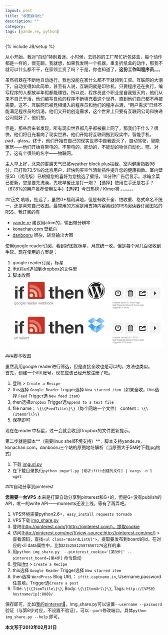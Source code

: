 ```yaml
---
layout: post
title: "收图自动化"
description: ""
category: 
tags: [yande.re, python]
---
```

{% include JB/setup %}

从小开始，我对“自动”特别着迷。小时候，去妈妈的工厂帮忙折包装盒，每个动作都是一样的，很无聊。我就想，如果我发明一个机器，重复折纸盒的动作，那我不就可以什么都不干，在家领工资了吗？于是，你也知道了，**这份工作叫程序员**。。。

虽然机器在不断地自动运行，我也没能在家什么都不干就领到工资。互联网的大潮下，自动变得如此简单，甚至有人说，互联网就是印钞机，只要程序还在执行，编写程序的人都放半年假都能赚钱。所以说，程序员这个职业是自我毁灭的，他们从来不自己干活，他们编写自动的程序不断填充着这个世界，直到他们自己都不再被需要。这不，互联网已被竞相涌入的程序员和他们的程序占满，“用户需求”已经不能满足程序员的饥渴，他们又开始创造需求，这个世界上只要有互联网公司和快递公司就好了，他们想。

但是，那些后来者发现，所有现实世界都几乎都被搬上网了，那我们干什么？很快，他们将目光看向了现实世界，他们开始将互联网搬到现实中，智能手机，pad，glass。终于，他们开始在自己的现实世界中自我毁灭了，自动驾驶，智能家居——他们开始将带电的，不带电的，能动的，不能动的物体自动化。嗯，对了，这有个很热的名字——物联网。

主人早上好，北京的雾霾天气已被weather block plus拦截，室内健康指数98分，已打败73.5%的北京用户，赶快购买空气清新插件提升您的健康指数。室内壁纸5D（试用版）已根据您的喜好为您挑选了壁纸，10分钟广告后显示。冰箱余菜已更新，您是要先洗澡，先吃早餐还是打一炮？【选择】使用左手还是右手？（67.8%的用户推荐使用左手）【选择】今日热榜 / Kimer猜 。。。。。。


##正文
咳咳，扯远了，虽然G+福利满地，但是有收不全、怕收重、格式命名不统一，还是喜欢自己收图。最常用的方案是用支持内容离线的RSS阅读器订阅图站的RSS。我订阅的有

* [yande.re](https://yande.re/post/atom?tags=) 建议用atom的，输出带分辨率
* [konachan.com](konachan.com/post/atom?tags=) 壁纸向
* [danbooru](http://pyproxy.duapp.com/s;ssd%2Fdata%2Fpreview;data/re;\(\(<img%20src%3D"http%3A%2F%2Fdanbooru.donmai.us%2Fdata%2F%5Cw%2B.\)jpg"%2F>\);%5C1%5C2png"%20%2F>/http://danbooru.donmai.us/posts.atom) 很杂，转烧输出大图

使用google reader订阅，看到好图就标星，月底统一收。但是每个月几百张收到手软。现在使用的方案是：

1. google reader订阅，标星
2. [ifttt](https://ifttt.com/)将url追加到dropbox的文件里
3. 脚本收图
![ifttt](/assets/image/ifttt.png)


###脚本收图

虽然我用google reader进行筛选，但是直接全收也是可以的，方法也类似。  
首先，创建一个ifttt账号，现在应该已经开放注册了吧。

1. 登陆 > `Create a Recipe`
2. this选择 `Google Reader` Trigger选择 `New starred item`（如果全收，this选择 `Feed` Trigger选 `New feed item`）
3. then选择`Dropbox` Trigger选`Append to a text file`
4. file name： `\{\{FeedTitle\}\}`（每个网站一个文件） content： `\{\{ItemUrl\}\}`
5. 保存即可

现在在reader中标星，过一会就会收到Dropbox的文件更新提示。

第二步就是脚本**（需要linux shell环境支持）**，脚本支持yande.re，konachan.com，danbooru三个站的原图地址解析（当原图大于5M时下载jpg格式）

1. 下载 [imgurl.py](https://gist.github.com/binux/5071536/raw/imgurl.py)
2. 在下载目录执行`python imgurl.py [刚才ifttt创建的文件] | xargs -n 1 wget`


###自动分享到pinterest

**您需要一台VPS**
本来是打算自动分享到pinterest和G+的，但是G+没有publish的API，唯一的write API——moments还没上线。等有了再弄吧。  

1. VPS环境需要python2.6+，`easy_install requests tornado`
2. VPS下载 [img_share.py](https://gist.github.com/binux/5075775/raw/img_share.py)
3. 登陆[http://pinterest.com/](http://pinterest.com/)，提取cookie
4. 访问[http://pinterest.com/me/](view-source:http://pinterest.com/me/) > 查看源码，查找`<ul class="BoardListUl">`，提取要发布到board的id，在对应的<li data属性中，比如`215258125878507279`这样的串
5. 用`python img_share.py  --pinterest_cookie='[第3步]' --pinterest_board=[第4步]` 命令启动
6. 登陆[ifttt](https://ifttt.com/) > `Create a Recipe`
7. this选择 `Google Reader` Trigger选择 `New starred item`
8. then选择 `WordPress` Blog URL： `ifttt.captnemo.in`, Username,password任意填。Trigger选`Create a post`
9. Title: `\{\{ItemTitle\}\}`, Body: `\{\{ItemUrl\}\}`, Tags: `http://[VPS的hostname/ip]:8888/`

保存即可，比如[我的pinterest](http://pinterest.com/binux/auto/)。img_share.py可以设置`--username --password`验证（与第8步对应，不设置不验证），可以`--port`修改端口。具体`python img_share.py --help` 即可。

**本文写于2013年02月31日**